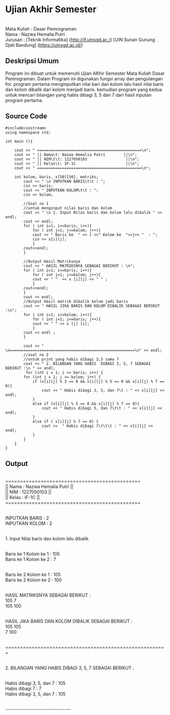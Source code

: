 # Ujian Akhir Semester
<br> Mata Kuliah	: Dasar Pemrograman
<br> Nama		: Nazwa Hemalia Putri
<br> Jurusan		: [Teknik Informatika]
(http://if.uinsgd.ac./) [UIN Sunan Gunung Djati Bandung] (https://uinsgd.ac.id/)

## Deskripsi Umum
Program ini dibuat untuk memenuhi Ujian AKhir Semester Mata Kuliah Dasar Pemrograman. Dalam Program ini digunakan fungsi array dan pengulangan for.
program pertama menginputkan nilai bari dan kolom lalu hasil nilai baris dan kolom dibalik dari kolom menjadi baris. kemudian program yang kedua untuk
mencari bilangan yang habis dibagi 3, 5 dan 7 dari hasil inputan program pertama.

## Source Code
```
#include<iostream>
using namespace std;

int main (){
	
	cout << " ==============================================\n";
	cout << " || Nama\t: Nazwa Hemalia Putri        ||\n";
	cout << " || NIM\t\t: 1227050103                 ||\n";
	cout << " || Kelas\t: IF-1C                      ||\n";
	cout << " ==============================================\n";
	
	int kolom, baris, x[50][50], matriks;
		cout << " \n INPUTKAN BARIS\t\t : ";
		cin >> baris;
		cout << " INPUTKAN KOLOM\t\t : ";
		cin >> kolom;
		
		//Soal no 1
		//untuk menginput nilai baris dan kolom
		cout << " \n 1. Input Nilai baris dan kolom lalu dibalik " << endl;
		cout << endl;
		for ( int i=1; i<=baris; i++){
			for ( int j=1; j<=kolom; j++){	
			cout << " Baris ke  " << i <<" Kolom ke  "<<j<< "  : ";
			cin >> x[i][j];
			}
		cout<<endl;
		}
			
		//Output Hasil Matriksnya
		cout << " HASIL MATRIKSNYA SEBAGAI BERIKUT : \n";
		for ( int i=1; i<=baris; i++){
			for ( int j=1; j<=kolom; j++){	
			cout << " "  << x [i][j] << " " ;
			}
		cout<<endl;
		}
		cout << endl;
		//Output Hasil matrik dibalik kolom jadi baris
		cout << " HASIL JIKA BARIS DAN KOLOM DIBALIK SEBAGAI BERIKUT :\n";
		for ( int i=1; i<=kolom; i++){
			for ( int j=1; j<=baris; j++){	
			cout << " " << x [j] [i];
			}
		cout << endl ;
		}
		
		cout << " \n=======================================================\n" << endl;
		//soal no 2	
		//untuk print yang habis dibagi 3,5 sama 7
		cout << " 2. BILANGAN YANG HABIS  DIBAGI 3, 5, 7 SEBAGAI BERIKUT :\n " << endl;
		 for (int i = 1; i <= baris; i++) {
		for (int j = 1; j <= kolom; j++) {
			if (x[i][j] % 3 == 0 && x[i][j] % 5 == 0 && x[i][j] % 7 == 0){
				cout << " Habis dibagi 3, 5, dan 7\t : " << x[i][j] << endl;
			}
			else if (x[i][j] % 5 == 0 && x[i][j] % 7 == 0){
				cout << " Habis dibagi 5, dan 7\t\t : " << x[i][j] << endl;
			}
			else if ( x[i][j] % 7 == 0) {
				cout <<  " Habis dibagi 7\t\t\t : " << x[i][j] << endl;
			} 
		}
	}
}		
```
## Output

<br>==============================================
 <br>|| Nama        : Nazwa Hemalia Putri        ||
 <br>|| NIM         : 1227050103                 ||
 <br>|| Kelas       : IF-1C                      ||
 <br>==============================================

 <br>INPUTKAN BARIS          : 2
 <br>INPUTKAN KOLOM          : 2

 <br>1. Input Nilai baris dan kolom lalu dibalik

<br>Baris ke  1 Kolom ke  1  : 105
 <br>Baris ke  1 Kolom ke  2  : 7

 <br>Baris ke  2 Kolom ke  1  : 105
 <br>Baris ke  2 Kolom ke  2  : 100

 <br>HASIL MATRIKSNYA SEBAGAI BERIKUT :
 <br>105  7
 <br>105  100

 <br>HASIL JIKA BARIS DAN KOLOM DIBALIK SEBAGAI BERIKUT :
 <br>105 105
 <br>7 100

<br>=======================================================

 <br>2. BILANGAN YANG HABIS  DIBAGI 3, 5, 7 SEBAGAI BERIKUT :

 <br>Habis dibagi 3, 5, dan 7        : 105
 <br>Habis dibagi 7                  : 7
 <br>Habis dibagi 3, 5, dan 7        : 105

<br>--------------------------------
